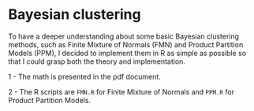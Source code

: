 # Bayesian clustering
To have a deeper understanding about some basic Bayesian clustering methods, such as Finite Mixture of Normals (FMN) and Product Partition Models (PPM), I decided to implement them in R as simple as possible so that I could grasp both the theory and implementation.

1 - The math is presented in the pdf document.

2 - The R scripts are ```FMN.R``` for Finite Mixture of Normals and ```PPM.R``` for Product Partition Models.
